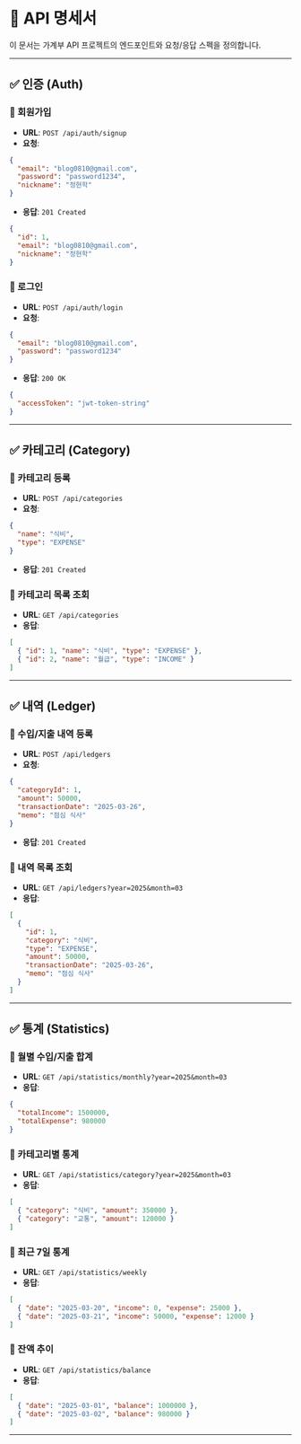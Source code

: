 # 📘 API 명세서

이 문서는 가계부 API 프로젝트의 엔드포인트와 요청/응답 스펙을 정의합니다.

---

## ✅ 인증 (Auth)

### 🔹 회원가입
- **URL**: `POST /api/auth/signup`
- **요청**:
```json
{
  "email": "blog0810@gmail.com",
  "password": "password1234",
  "nickname": "정현학"
}
```
- **응답**: `201 Created`
```json
{
  "id": 1,
  "email": "blog0810@gmail.com",
  "nickname": "정현학"
}
```

### 🔹 로그인
- **URL**: `POST /api/auth/login`
- **요청**:
```json
{
  "email": "blog0810@gmail.com",
  "password": "password1234"
}
```
- **응답**: `200 OK`
```json
{
  "accessToken": "jwt-token-string"
}
```

---

## ✅ 카테고리 (Category)

### 🔹 카테고리 등록
- **URL**: `POST /api/categories`
- **요청**:
```json
{
  "name": "식비",
  "type": "EXPENSE"
}
```
- **응답**: `201 Created`

### 🔹 카테고리 목록 조회
- **URL**: `GET /api/categories`
- **응답**:
```json
[
  { "id": 1, "name": "식비", "type": "EXPENSE" },
  { "id": 2, "name": "월급", "type": "INCOME" }
]
```

---

## ✅ 내역 (Ledger)

### 🔹 수입/지출 내역 등록
- **URL**: `POST /api/ledgers`
- **요청**:
```json
{
  "categoryId": 1,
  "amount": 50000,
  "transactionDate": "2025-03-26",
  "memo": "점심 식사"
}
```
- **응답**: `201 Created`

### 🔹 내역 목록 조회
- **URL**: `GET /api/ledgers?year=2025&month=03`
- **응답**:
```json
[
  {
    "id": 1,
    "category": "식비",
    "type": "EXPENSE",
    "amount": 50000,
    "transactionDate": "2025-03-26",
    "memo": "점심 식사"
  }
]
```

---

## ✅ 통계 (Statistics)

### 🔹 월별 수입/지출 합계
- **URL**: `GET /api/statistics/monthly?year=2025&month=03`
- **응답**:
```json
{
  "totalIncome": 1500000,
  "totalExpense": 980000
}
```

### 🔹 카테고리별 통계
- **URL**: `GET /api/statistics/category?year=2025&month=03`
- **응답**:
```json
[
  { "category": "식비", "amount": 350000 },
  { "category": "교통", "amount": 120000 }
]
```

### 🔹 최근 7일 통계
- **URL**: `GET /api/statistics/weekly`
- **응답**:
```json
[
  { "date": "2025-03-20", "income": 0, "expense": 25000 },
  { "date": "2025-03-21", "income": 50000, "expense": 12000 }
]
```

### 🔹 잔액 추이
- **URL**: `GET /api/statistics/balance`
- **응답**:
```json
[
  { "date": "2025-03-01", "balance": 1000000 },
  { "date": "2025-03-02", "balance": 980000 }
]
```

---

